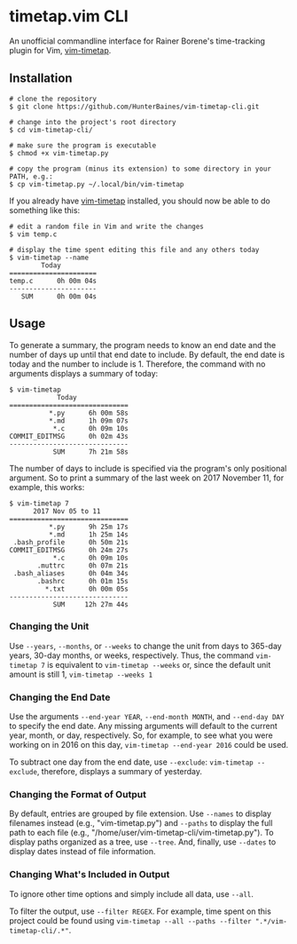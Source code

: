 timetap.vim CLI
===============
An unofficial commandline interface for Rainer Borene's time-tracking
plugin for Vim, [vim-timetap](https://github.com/rainerborene/vim-timetap).


Installation
------------
```shell
# clone the repository
$ git clone https://github.com/HunterBaines/vim-timetap-cli.git

# change into the project's root directory
$ cd vim-timetap-cli/

# make sure the program is executable
$ chmod +x vim-timetap.py

# copy the program (minus its extension) to some directory in your PATH, e.g.:
$ cp vim-timetap.py ~/.local/bin/vim-timetap
```

If you already have
[vim-timetap](https://github.com/rainerborene/vim-timetap#installation)
installed, you should now be able to do something like this:

```shell
# edit a random file in Vim and write the changes
$ vim temp.c

# display the time spent editing this file and any others today
$ vim-timetap --name
        Today
======================
temp.c      0h 00m 04s
----------------------
   SUM      0h 00m 04s
```


Usage
-----
To generate a summary, the program needs to know an end date and the number
of days up until that end date to include. By default, the end date is
today and the number to include is 1. Therefore, the command with no
arguments displays a summary of today:

```shell
$ vim-timetap
            Today
==============================
          *.py      6h 00m 58s
          *.md      1h 09m 07s
           *.c      0h 09m 10s
COMMIT_EDITMSG      0h 02m 43s
------------------------------
           SUM      7h 21m 58s

```

The number of days to include is specified via the program's only
positional argument. So to print a summary of the last week on 2017
November 11, for example, this works:

```shell
$ vim-timetap 7
      2017 Nov 05 to 11
==============================
          *.py      9h 25m 17s
          *.md      1h 25m 14s
 .bash_profile      0h 50m 21s
COMMIT_EDITMSG      0h 24m 27s
           *.c      0h 09m 10s
       .muttrc      0h 07m 21s
 .bash_aliases      0h 04m 34s
       .bashrc      0h 01m 15s
         *.txt      0h 00m 05s
------------------------------
           SUM     12h 27m 44s

```


### Changing the Unit ###
Use `--years`, `--months`, or `--weeks` to change the unit from days to
365-day years, 30-day months, or weeks, respectively. Thus, the command
`vim-timetap 7` is equivalent to `vim-timetap --weeks` or, since the
default unit amount is still 1, `vim-timetap --weeks 1`


### Changing the End Date ###
Use the arguments `--end-year YEAR`, `--end-month MONTH`, and `--end-day
DAY` to specify the end date. Any missing arguments will default to the
current year, month, or day, respectively. So, for example, to see what you
were working on in 2016 on this day, `vim-timetap --end-year 2016` could be
used.

To subtract one day from the end date, use `--exclude`: `vim-timetap
--exclude`, therefore, displays a summary of yesterday. 


### Changing the Format of Output ###
By default, entries are grouped by file extension. Use `--names` to display
filenames instead (e.g., "vim-timetap.py") and `--paths` to display the
full path to each file (e.g., "/home/user/vim-timetap-cli/vim-timetap.py").
To display paths organized as a tree, use `--tree`. And, finally, use
`--dates` to display dates instead of file information.


### Changing What's Included in Output ###
To ignore other time options and simply include all data, use `--all`.

To filter the output, use `--filter REGEX`. For example, time spent on this
project could be found using `vim-timetap --all --paths --filter
".*/vim-timetap-cli/.*"`.
